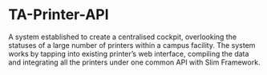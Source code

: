 # TA-Printer-API
 A system established to create a centralised cockpit, overlooking the statuses of a large number of printers within a campus facility. The system works by tapping into existing printer’s web interface, compiling the data and integrating all the printers under one common API with Slim Framework.
